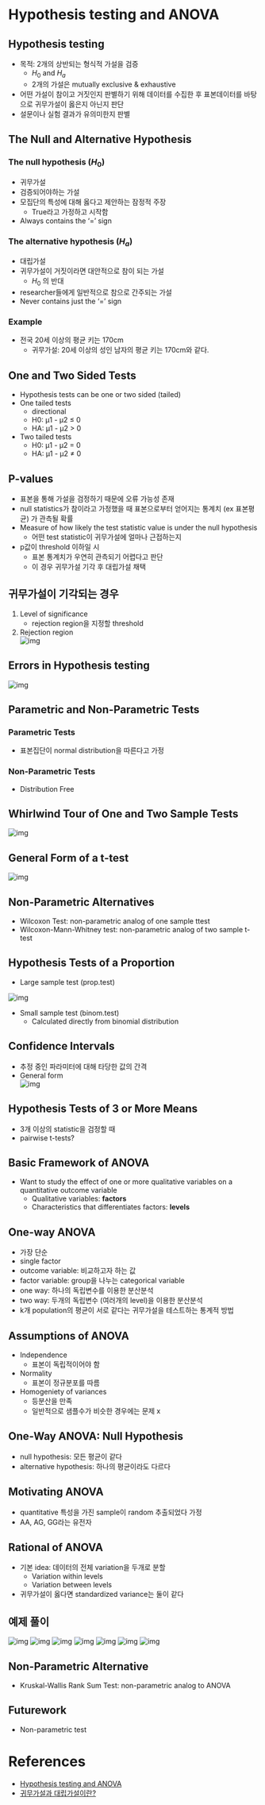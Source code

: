 Hypothesis testing and ANOVA
======================
## Hypothesis testing
* 목적: 2개의 상반되는 형식적 가설을 검증
    * $H_0$ and $H_a$
    * 2개의 가설은 mutually exclusive & exhaustive
* 어떤 가설이 참이고 거짓인지 판별하기 위해 데이터를 수집한 후 표본데이터를 바탕으로 귀무가설이 옳은지 아닌지 판단
* 설문이나 실험 결과가 유의미한지 판별

## The Null and Alternative Hypothesis
### The null hypothesis ($H_0$)
* 귀무가설
* 검증되어야하는 가설
* 모집단의 특성에 대해 옳다고 제안하는 잠정적 주장
    * True라고 가정하고 시작함
* Always contains the ‘=’ sign

### The alternative hypothesis ($H_a$)
* 대립가설
* 귀무가설이 거짓이라면 대안적으로 참이 되는 가설
    * $H_0$ 의 반대
* researcher들에게 일반적으로 참으로 간주되는 가설
* Never contains just the ‘=’ sign

### Example
* 전국 20세 이상의 평균 키는 170cm
    * 귀무가설: 20세 이상의 성인 남자의 평균 키는 170cm와 같다.

## One and Two Sided Tests
* Hypothesis tests can be one or two sided (tailed)
* One tailed tests
    * directional
    * H0: μ1 - μ2 ≤ 0
    * HA: μ1 - μ2 > 0
* Two tailed tests
    * H0: μ1 - μ2 = 0
    * HA: μ1 - μ2 ≠ 0

## P-values
* 표본을 통해 가설을 검정하기 때문에 오류 가능성 존재
* null statistics가 참이라고 가정했을 때 표본으로부터 얻어지는 통계치 (ex 표본평균) 가 관측될 확률
* Measure of how likely the test statistic value is under
the null hypothesis
    * 어떤 test statistic이 귀무가설에 얼마나 근접하는지
* p값이 threshold 이하일 시
    * 표본 통계치가 우연히 관측되기 어렵다고 판단
    * 이 경우 귀무가설 기각 후 대립가설 채택

## 귀무가설이 기각되는 경우
1. Level of significance
    * rejection region을 지정할 threshold
2. Rejection region  
![img](../img/img8.png)

## Errors in Hypothesis testing
![img](../img/img9.png)

## Parametric and Non-Parametric Tests
### Parametric Tests
* 표본집단이 normal distribution을 따른다고 가정

### Non-Parametric Tests
* Distribution Free

## Whirlwind Tour of One and Two Sample Tests
![img](../img/img10.png)

## General Form of a t-test
![img](../img/img11.png)

## Non-Parametric Alternatives
* Wilcoxon Test: non-parametric analog of one sample ttest
* Wilcoxon-Mann-Whitney test: non-parametric analog
of two sample t-test

## Hypothesis Tests of a Proportion
* Large sample test (prop.test)

![img](../img/img12.png)

* Small sample test (binom.test)
    * Calculated directly from binomial distribution

## Confidence Intervals
* 추정 중인 파라미터에 대해 타당한 값의 간격
* General form  
![img](../img/img13.png)

## Hypothesis Tests of 3 or More Means
* 3개 이상의 statistic을 검정할 때
* pairwise t-tests?

## Basic Framework of ANOVA
* Want to study the effect of one or more qualitative variables on a quantitative outcome variable
    * Qualitative variables: __factors__  
    * Characteristics that differentiates factors: __levels__  

## One-way ANOVA
* 가장 단순
* single factor
* outcome variable: 비교하고자 하는 값
* factor variable: group을 나누는 categorical variable
* one way: 하나의 독립변수를 이용한 분산분석
* two way: 두개의 독립변수 (여러개의 level)을 이용한 분산분석
* k개 population의 평균이 서로 같다는 귀무가설을 테스트하는 통계적 방법

## Assumptions of ANOVA
* Independence
    * 표본이 독립적이어야 함
* Normality
    * 표본이 정규분포를 따름
* Homogeniety of variances
    * 등분산을 만족
    * 일반적으로 샘플수가 비슷한 경우에는 문제 x

## One-Way ANOVA: Null Hypothesis
* null hypothesis: 모든 평균이 같다
* alternative hypothesis: 하나의 평균이라도 다르다

## Motivating ANOVA
* quantitative 특성을 가진 sample이 random 추출되었다 가정
* AA, AG, GG라는 유전자

## Rational of ANOVA
* 기본 idea: 데이터의 전체 variation을 두개로 분할
    * Variation within levels
    * Variation between levels
* 귀무가설이 옳다면 standardized variance는 둘이 같다

## 예제 풀이
![img](../img/img14.png)
![img](../img/img15.png)
![img](../img/img16.png)
![img](../img/img17.png)
![img](../img/img18.png)
![img](../img/img19.png)
![img](../img/img20.png)

## Non-Parametric Alternative
* Kruskal-Wallis Rank Sum Test: non-parametric analog to ANOVA

## Futurework
* Non-parametric test

# References
* [Hypothesis testing and ANOVA](https://www.gs.washington.edu/academics/courses/akey/56008/lecture/lecture7.pdf)
* [귀무가설과 대립가설이란?](https://drhongdatanote.tistory.com/59#:~:text=%EC%9D%80%20%22%EA%B7%80%EB%AC%B4%EA%B0%80%EC%84%A4%EC%9D%B4%20%EA%B1%B0%EC%A7%93%EB%90%98%EB%8A%94%20%EA%B0%80%EC%84%A4%22%EC%9D%84%20%EB%A7%90%ED%95%A9%EB%8B%88%EB%8B%A4.)